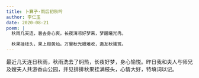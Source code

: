 ```yaml
---
title: 卜算子·雨后初秋吟
author: 李仁玉
date: 2020-08-21
poem: |
  秋雨几天连，暑去身心爽。长夜清凉好梦来，梦醒曦光冉。

  秋果挂枝头，果上橙黄灿。万里秋光眼难收，邀友秋骚赏。
---
```


最近几天连日秋雨，秋雨洗去了焖热，长夜好梦，身心愉悦。昨日我和夫人与师兄及嫂夫人共游香山公园，并见排排秋果挂满枝头，心情大好，特填词以记。
